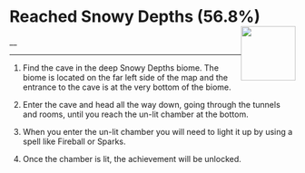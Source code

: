 # Reached Snowy Depths (56.8%) <img style="float: right;" src="https://cdn.cloudflare.steamstatic.com/steamcommunity/public/images/apps/881100/84d2845edbfe01a27b855f235023d7ea5f3e770a.jpg" width="96" height="96">

__

---

1. Find the cave in the deep Snowy Depths biome. The biome is located on the far left side of the map and the entrance to the cave is at the very bottom of the biome.

2. Enter the cave and head all the way down, going through the tunnels and rooms, until you reach the un-lit chamber at the bottom.

3. When you enter the un-lit chamber you will need to light it up by using a spell like Fireball or Sparks.

4. Once the chamber is lit, the achievement will be unlocked.
